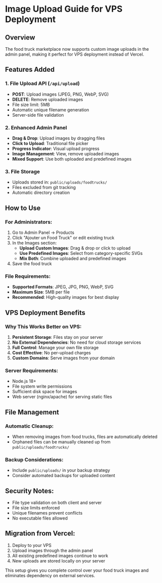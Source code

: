 # Image Upload Guide for VPS Deployment

## Overview
The food truck marketplace now supports custom image uploads in the admin panel, making it perfect for VPS deployment instead of Vercel.

## Features Added

### 1. File Upload API (`/api/upload`)
- **POST**: Upload images (JPEG, PNG, WebP, SVG)
- **DELETE**: Remove uploaded images
- File size limit: 5MB
- Automatic unique filename generation
- Server-side file validation

### 2. Enhanced Admin Panel
- **Drag & Drop**: Upload images by dragging files
- **Click to Upload**: Traditional file picker
- **Progress Indicator**: Visual upload progress
- **Image Management**: View, remove uploaded images
- **Mixed Support**: Use both uploaded and predefined images

### 3. File Storage
- Uploads stored in: `public/uploads/foodtrucks/`
- Files excluded from git tracking
- Automatic directory creation

## How to Use

### For Administrators:
1. Go to Admin Panel → Products
2. Click "Ajouter un Food Truck" or edit existing truck
3. In the Images section:
   - **Upload Custom Images**: Drag & drop or click to upload
   - **Use Predefined Images**: Select from category-specific SVGs
   - **Mix Both**: Combine uploaded and predefined images
4. Save the food truck

### File Requirements:
- **Supported Formats**: JPEG, JPG, PNG, WebP, SVG
- **Maximum Size**: 5MB per file
- **Recommended**: High-quality images for best display

## VPS Deployment Benefits

### Why This Works Better on VPS:
1. **Persistent Storage**: Files stay on your server
2. **No External Dependencies**: No need for cloud storage services
3. **Full Control**: Manage your own file storage
4. **Cost Effective**: No per-upload charges
5. **Custom Domains**: Serve images from your domain

### Server Requirements:
- Node.js 18+ 
- File system write permissions
- Sufficient disk space for images
- Web server (nginx/apache) for serving static files

## File Management

### Automatic Cleanup:
- When removing images from food trucks, files are automatically deleted
- Orphaned files can be manually cleaned up from `public/uploads/foodtrucks/`

### Backup Considerations:
- Include `public/uploads/` in your backup strategy
- Consider automated backups for uploaded content

## Security Notes:
- File type validation on both client and server
- File size limits enforced
- Unique filenames prevent conflicts
- No executable files allowed

## Migration from Vercel:
1. Deploy to your VPS
2. Upload images through the admin panel
3. All existing predefined images continue to work
4. New uploads are stored locally on your server

This setup gives you complete control over your food truck images and eliminates dependency on external services.
